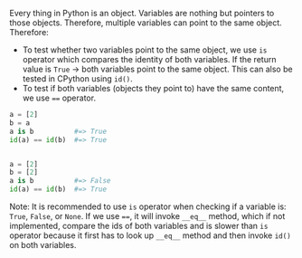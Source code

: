 Every thing in Python is an object. Variables are nothing but pointers to those
objects. Therefore, multiple variables can point to the same object. Therefore:

- To test whether two variables point to the same object, we use `is` operator
  which compares the identity of both variables. If the return value is `True` -> both variables point to the same object.
  This can also be tested in CPython using `id()`.
- To test if both variables (objects they point to) have the same content, we
  use `==` operator.

```python
a = [2]
b = a
a is b          #=> True
id(a) == id(b)  #=> True


a = [2]
b = [2]
a is b          #=> False
id(a) == id(b)  #=> True
```

Note: It is recommended to use `is` operator when checking if a variable is: `True`, `False`, or `None`. If we use `==`, it will invoke `__eq__` method, which if not implemented, compare the ids of both variables and is slower than `is` operator because it first has to look up `__eq__` method and then invoke `id()` on both variables.
